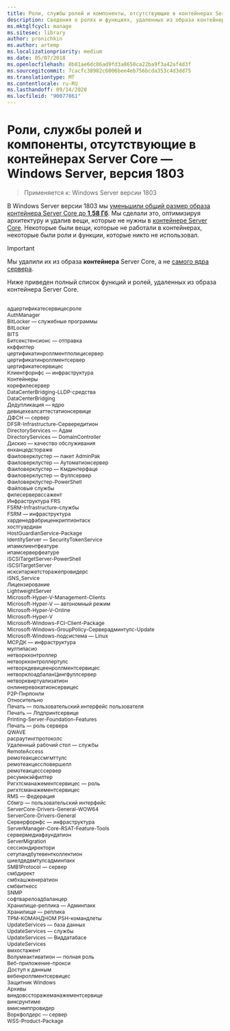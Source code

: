 ```yaml
---
title: Роли, службы ролей и компоненты, отсутствующие в контейнерах Server Core — Windows Server, версия 1803
description: Сведения о ролях и функциях, удаленных из образа контейнера Server Core для Windows Server.
ms.mktglfcycl: manage
ms.sitesec: library
author: pronichkin
ms.author: artemp
ms.localizationpriority: medium
ms.date: 05/07/2018
ms.openlocfilehash: 8b81ae6dc86ad9fd3a8650ca22ba9f3a42af4d3f
ms.sourcegitcommit: 7cacfc38982c6006bee4eb756bcda353c4d3dd75
ms.translationtype: MT
ms.contentlocale: ru-RU
ms.lasthandoff: 09/14/2020
ms.locfileid: "90077861"
---
```

# <a name="roles-role-services-and-features-not-in-server-core-containers---windows-server-version-1803"></a>Роли, службы ролей и компоненты, отсутствующие в контейнерах Server Core — Windows Server, версия 1803

> Применяется к: Windows Server версии 1803

В Windows Server версии 1803 мы [уменьшили общий размер образа контейнера Server Core до **1,58 Гб**](https://blogs.technet.microsoft.com/virtualization/2018/01/22/a-smaller-windows-server-core-container-with-better-application-compatibility/). Мы сделали это, оптимизируя архитектуру и удалив вещи, которые не нужны в [контейнере Server Core](/virtualization/windowscontainers/about/). Некоторые были вещи, которые не работали в контейнерах, некоторые были роли и функции, которые никто не использовал.

> [!IMPORTANT]
> Мы удалили их из образа **контейнера** Server Core, а не [самого ядра сервера](server-core-roles-and-services.md).

Ниже приведен полный список функций и ролей, удаленных из образа контейнера Server Core.

<div style='font-size:9.0pt'>

<br>адцертификатесервицесроле
<br>AuthManager
<br>BitLocker — служебные программы
<br>BitLocker
<br>BITS
<br>Битсекстенсионс — отправка
<br>ккффилтер
<br>цертификатинроллментполицисервер
<br>цертификатинроллментсервер
<br>цертификатесервицес
<br>Клиентфорнфс — инфраструктура
<br>Контейнеры
<br>корефилесервер
<br>DataCenterBridging-LLDP-средства
<br>DataCenterBridging
<br>Дедупликация — ядро
<br>девицехеалсаттестатионсервице
<br>ДФСН — сервер
<br>DFSR-Infrastructure-Сервередитион
<br>DirectoryServices — Адам
<br>DirectoryServices — DomainController
<br>Дискио — качество обслуживания
<br>енханцедстораже
<br>Фаиловерклустер — пакет AdminPak
<br>Фаиловерклустер — Аутоматионсервер
<br>Фаиловерклустер — Кмдинтерфаце
<br>Фаиловерклустер — Фуллсервер
<br>Фаиловерклустер-PowerShell
<br>Файловые службы
<br>филесервервссажент
<br>Инфраструктура FRS
<br>FSRM-Infrastructure-службы
<br>FSRM — инфраструктура
<br>харденедфабриценкриптионтаск
<br>хостгуардиан
<br>HostGuardianService-Package
<br>IdentityServer — SecurityTokenService
<br>ипамклиентфеатуре
<br>ипамсерверфеатуре
<br>iSCSITargetServer-PowerShell
<br>iSCSITargetServer
<br>искситаржетсторажепровидерс
<br>iSNS_Service
<br>Лицензирование
<br>LightweightServer
<br>Microsoft-Hyper-V-Management-Clients
<br>Microsoft-Hyper-V — автономный режим
<br>Microsoft-Hyper-V-Online
<br>Microsoft-Hyper-V
<br>Microsoft-Windows-FCI-Client-Package
<br>Microsoft-Windows-GroupPolicy-Серверадминтулс-Update
<br>Microsoft-Windows-подсистема — Linux
<br>МСРДК — инфраструктура
<br>мултипасио
<br>нетворкконтроллер
<br>нетворкконтроллертулс
<br>нетворкдевицеенроллментсервицес
<br>нетворклоадбаланЦингфуллсервер
<br>нетворквиртуализатион
<br>онлинеревокатионсервицес
<br>P2P-Пнрпонли
<br>Относительно
<br>Печать — пользовательский интерфейс пользователя
<br>Печать — Лпдпринтсервице
<br>Printing-Server-Foundation-Features
<br>Печать — роль сервера
<br>QWAVE
<br>расраутингпротоколс
<br>Удаленный рабочий стол — службы
<br>RemoteAccess
<br>ремотеакцессмгмттулс
<br>ремотеакцессповершелл
<br>ремотеакцесссервер
<br>ресумекэйфилтер
<br>Ригхтсманажементсервицес — роль
<br>ригхтсманажементсервицес
<br>RMS — Федерация
<br>Сбмгр — пользовательский интерфейс
<br>ServerCore-Drivers-General-WOW64
<br>ServerCore-Drivers-General
<br>Серверфорнфс — инфраструктура
<br>ServerManager-Core-RSAT-Feature-Tools
<br>сервермедиафаундатион
<br>ServerMigration
<br>сессиондиректори
<br>сетупандбутевентколлектион
<br>шиелдедвмтулсадминпакк
<br>SMB1Protocol — сервер
<br>смбдирект
<br>смбхашженератион
<br>смбвитнесс
<br>SNMP
<br>софтварелоадбаланцер
<br>Хранилище-реплика — Админпакк
<br>Хранилище — реплика
<br>TPM-КОМАНДНОМ PSH-командлеты
<br>UpdateServices — база данных
<br>UpdateServices — службы
<br>UpdateServices — Виддатабасе
<br>UpdateServices
<br>вмхостажент
<br>Волумеактиватион — полная роль
<br>Веб-приложение-прокси
<br>Доступ к данным
<br>вебенроллментсервицес
<br>Защитник Windows
<br>Архивы
<br>виндовссторажеманажементсервице
<br>винсрунтиме
<br>вмиснмппровидер
<br>Воркфолдерс — сервер
<br>WSS-Product-Package

</div>